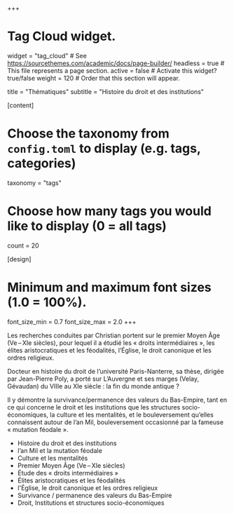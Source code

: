 +++
# Tag Cloud widget.
widget = "tag_cloud"  # See https://sourcethemes.com/academic/docs/page-builder/
headless = true  # This file represents a page section.
active = false  # Activate this widget? true/false
weight = 120  # Order that this section will appear.

title = "Thématiques"
subtitle = "Histoire du droit et des institutions"

[content]
  # Choose the taxonomy from `config.toml` to display (e.g. tags, categories)
  taxonomy = "tags"
  
  # Choose how many tags you would like to display (0 = all tags)
  count = 20

[design]
  # Minimum and maximum font sizes (1.0 = 100%).
  font_size_min = 0.7
  font_size_max = 2.0
+++

Les recherches conduites par Christian portent sur le premier Moyen Âge (Ve – XIe siècles), pour lequel il a étudié les « droits intermédiaires », les élites aristocratiques et les féodalités, l’Église, le droit canonique et les ordres religieux.

Docteur en histoire du droit de l’université Paris-Nanterre, sa thèse, dirigée par Jean-Pierre Poly, a porté sur L’Auvergne et ses marges (Velay, Gévaudan) du VIIIe au XIe siècle : la fin du monde antique ?

Il y démontre la survivance/permanence des valeurs du Bas-Empire, tant en ce qui concerne le droit et les institutions que les structures socio-économiques, la culture et les mentalités, et le bouleversement qu’elles connaissent autour de l’an Mil, bouleversement occasionné par la fameuse « mutation féodale ».

- Histoire du droit et des institutions
- l’an Mil et la mutation féodale
- Culture et les mentalités
- Premier Moyen Âge (Ve – XIe siècles)
- Étude des « droits intermédiaires »
- Élites aristocratiques et les féodalités
- l'Église, le droit canonique et les ordres religieux
- Survivance / permanence des valeurs du Bas-Empire
- Droit, Institutions et structures socio-économiques
